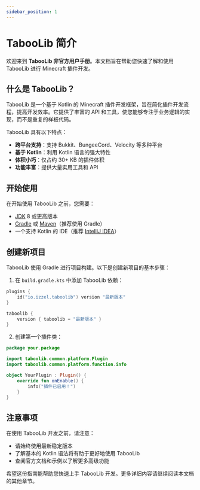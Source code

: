 ```yaml
---
sidebar_position: 1
---
```


# TabooLib 简介

欢迎来到 **TabooLib 非官方用户手册**。本文档旨在帮助您快速了解和使用 TabooLib 进行 Minecraft 插件开发。

## 什么是 TabooLib？

TabooLib 是一个基于 Kotlin 的 Minecraft 插件开发框架，旨在简化插件开发流程，提高开发效率。它提供了丰富的 API 和工具，使您能够专注于业务逻辑的实现，而不是重复的样板代码。

TabooLib 具有以下特点：

- **跨平台支持**：支持 Bukkit、BungeeCord、Velocity 等多种平台
- **基于 Kotlin**：利用 Kotlin 语言的强大特性
- **体积小巧**：仅占约 30+ KB 的插件体积
- **功能丰富**：提供大量实用工具和 API

## 开始使用

在开始使用 TabooLib 之前，您需要：

- [JDK](https://adoptium.net/) 8 或更高版本
- [Gradle](https://gradle.org/) 或 [Maven](https://maven.apache.org/)（推荐使用 Gradle）
- 一个支持 Kotlin 的 IDE（推荐 [IntelliJ IDEA](https://www.jetbrains.com/idea/)）

## 创建新项目

TabooLib 使用 Gradle 进行项目构建。以下是创建新项目的基本步骤：

1. 在 `build.gradle.kts` 中添加 TabooLib 依赖：

```kotlin
plugins {
    id("io.izzel.taboolib") version "最新版本"
}

taboolib {
    version { taboolib = "最新版本" }
}
```

2. 创建第一个插件类：

```kotlin
package your.package

import taboolib.common.platform.Plugin
import taboolib.common.platform.function.info

object YourPlugin : Plugin() {
    override fun onEnable() {
        info("插件已启用！")
    }
}
```

## 注意事项

在使用 TabooLib 开发之前，请注意：

- 请始终使用最新稳定版本
- 了解基本的 Kotlin 语法将有助于更好地使用 TabooLib
- 查阅官方文档和示例以了解更多高级功能

希望这份指南能帮助您快速上手 TabooLib 开发。更多详细内容请继续阅读本文档的其他章节。
